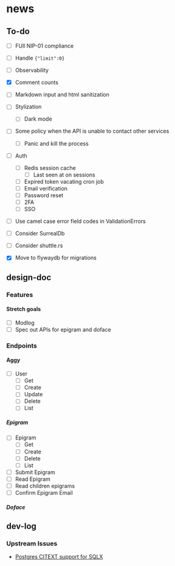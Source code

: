 # news

## To-do

- [ ] FUll NIP-01 compliance
- [ ] Handle `{"limit":0}`
- [ ] Observability
- [x] Comment counts
- [ ] Markdown input and html sanitization
- [ ] Stylization
  - [ ] Dark mode
- [ ] Some policy when the API is unable to contact other services
  - [ ] Panic and kill the process
- [ ] Auth
  - [ ] Redis session cache
    - [ ] Last seen at on sessions
  - [ ] Expired token vacating cron job
  - [ ] Email verification
  - [ ] Password reset
  - [ ] 2FA
  - [ ] SSO
- [ ] Use camel case error field codes in ValidationErrors

- [ ] Consider SurrealDb
- [ ] Consider shuttle.rs

- [x] Move to flywaydb for migrations

## design-doc

### Features

#### Stretch goals

- [ ] Modlog
- [ ] Spec out APIs for epigram and doface

### Endpoints

#### Aggy

- [ ] User
  - [ ] Get
  - [ ] Create
  - [ ] Update
  - [ ] Delete
  - [ ] List

##### Epigram

- [ ] Epigram
  - [ ] Get
  - [ ] Create
  - [ ] Delete
  - [ ] List
- [ ] Submit Epigram
- [ ] Read Epigram
- [ ] Read children epigrams
- [ ] Confirm Epigram Email

##### Doface

## dev-log

### Upstream Issues

- [Postgres CITEXT support for SQLX](https://github.com/launchbadge/sqlx/issues/295)
